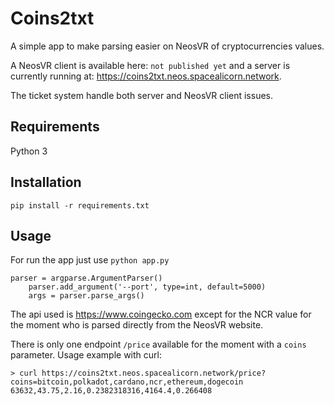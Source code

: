 # Coins2txt

A simple app to make parsing easier on NeosVR of cryptocurrencies values.

A NeosVR client is available here: `not published yet` and a server is
currently running at: https://coins2txt.neos.spacealicorn.network.

The ticket system handle both server and NeosVR client issues.

## Requirements

Python 3

## Installation

`pip install -r requirements.txt`

## Usage

For run the app just use `python app.py`

```
parser = argparse.ArgumentParser()
    parser.add_argument('--port', type=int, default=5000)
    args = parser.parse_args()
```

The api used is https://www.coingecko.com except for the NCR value for the
moment who is parsed directly from the NeosVR website.

There is only one endpoint `/price` available for the moment with a `coins`
parameter. Usage example with curl:

```
> curl https://coins2txt.neos.spacealicorn.network/price?coins=bitcoin,polkadot,cardano,ncr,ethereum,dogecoin
63632,43.75,2.16,0.2382318316,4164.4,0.266408
```

